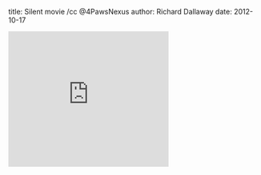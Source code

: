 title: Silent movie /cc @4PawsNexus
author: Richard Dallaway
date: 2012-10-17

<iframe src="http://blip.tv/play/AYOG5zQA.html?p=1" width="320" height="270" frameborder="0" allowfullscreen></iframe><embed type="application/x-shockwave-flash" src="http://a.blip.tv/api.swf#AYOG5zQA" style="display:none"></embed>
